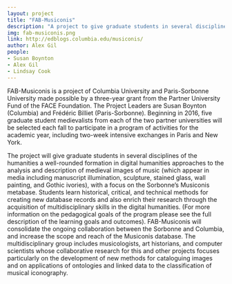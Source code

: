 ```yaml
---
layout: project
title: "FAB-Musiconis"
description: "A project to give graduate students in several disciplines of the humanities a well-rounded formation in digital humanities approaches to the analysis and description of medieval images of music."
img: fab-musiconis.png
link: http://edblogs.columbia.edu/musiconis/
author: Alex Gil
people:
- Susan Boynton
- Alex Gil
- Lindsay Cook
---
```


FAB-Musiconis is a project of Columbia University and Paris-Sorbonne University made possible by a three-year grant from the Partner University Fund of the FACE Foundation. The Project Leaders are Susan Boynton (Columbia) and Frédéric Billiet (Paris-Sorbonne). Beginning in 2016, five graduate student medievalists from each of the two partner universities will be selected each fall to participate in a program of activities for the academic year, including two-week intensive exchanges in Paris and New York.

The project will give graduate students in several disciplines of the humanities a well-rounded formation in digital humanities approaches to the analysis and description of medieval images of music (which appear in media including manuscript illumination, sculpture, stained glass, wall painting, and Gothic ivories), with a focus on the Sorbonne’s Musiconis metabase. Students learn historical, critical, and technical methods for creating new database records and also enrich their research through the acquisition of multidisciplinary skills in the digital humanities. (For more information on the pedagogical goals of the program please see the full description of the learning goals and outcomes). FAB-Musiconis will consolidate the ongoing collaboration between the Sorbonne and Columbia, and increase the scope and reach of the Musiconis database. The multidisciplinary group includes musicologists, art historians, and computer scientists whose collaborative research for this and other projects focuses particularly on the development of new methods for cataloguing images and on applications of ontologies and linked data to the classification of musical iconography.